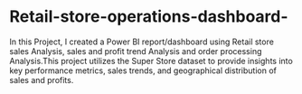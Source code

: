 # Retail-store-operations-dashboard-
In this Project, I created a Power BI report/dashboard using Retail store sales Analysis, sales and profit trend Analysis and order processing Analysis.This project utilizes the Super Store dataset to provide insights into key performance metrics, sales trends, and geographical distribution of sales and profits.
